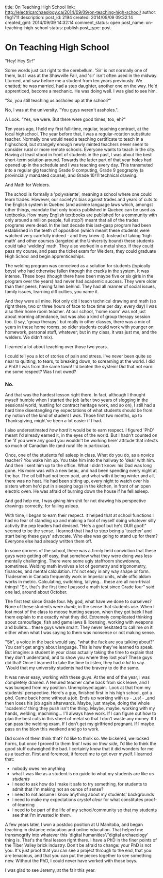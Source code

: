 title: On Teaching High School
link: http://electricarchaeology.ca/2014/09/09/on-teaching-high-school/
author: fhg1711
description: 
post_id: 2194
created: 2014/09/09 09:32:14
created_gmt: 2014/09/09 14:32:14
comment_status: open
post_name: on-teaching-high-school
status: publish
post_type: post

# On Teaching High School

"Hey! Hey Sir!"

Some words just cut right to the cerebellum. 'Sir' is not normally one of them, but I was at the Shawville Fair, and 'sir' isn't often used in the midway. I turned, and saw before me a student from ten years previously. We chatted; he was married, had a step daughter, another one on the way. He'd apprenticed, become a mechanic. He was doing well. I was glad to see him.

"So, you still teaching us assholes up at the school?"

No, I was at the university. "You guys weren't assholes.".

A Look. "Yes, we were. But there were good times, too, eh?"

Ten years ago, I held my first full-time, regular, teaching contract, at the local highschool. The year before that, I was a regular-rotation substitute teacher. Normally one would need a teaching certificate to teach in a highschool, but strangely enough newly minted teachers never seem to consider rural or more remote schools. Everyone wants to teach in the city. Having at least stood in front of students in the past, I was about the best short-term solution around. Towards the latter part of that year holes had opened up in the schedule and I was teaching every day. This transmuted into a regular gig teaching Grade 9 computing, Grade 9 geography (a provincially mandated course), and Grade 10/11 technical drawing.

And Math for Welders.

The school is formally a 'polyvalente', meaning a school where one could learn trades. However, our society's bias against trades and years of cuts to the English system in Quebec (and asinine language laws which, amongst other things, mandate that only books published in Quebec can be used as textbooks. How many English textbooks are published for a community with only around a million people, full stop?) meant that all of the trades programs were dead. In the last decade this last-gasp program had been established in the teeth of opposition (which meant these students were watched very carefully indeed - and they knew it). Instead of taking 'high math' and other courses (targeted at the University bound) these students could take 'welding' math. They also worked in a metal shop. If they could pass my course, and pass the ticket exam for Welders, they could graduate High School and begin apprenticeships.

The welding program was conceived as a solution for students (typically boys) who had otherwise fallen through the cracks in the system. It was intense. These boys (though there have been maybe five or six girls in the program over the years) had never had academic success. They were older than their peers, having fallen behind. They had all manner of social issues, family issues, learning difficulties, you name it.

And they were all mine. Not only did I teach technical drawing and math (so right there, two or three hours of face to face time per day, every day) I was also their home room teacher. At our school, 'home room' was not just about morning attendance, but was also a kind of group therapy session too. (I say, 'group therapy', but really in other classes, there was a mix of years in these home rooms, so older students could work with younger on homework, personal stuff, whatever; but in my class, it was just me, and the welders. We didn't mix).

I learned a lot about teaching over those two years.

I could tell you a lot of stories of pain and stress. I've never been quite so near to quitting, to tears, to breaking down, to screaming at the world. I did a PhD! I was from the same town! I'd beaten the system! Did that not earn me some respect? Was I not owed?

### No.

And that was the hardest lesson right there. In fact, although I thought myself humble when I started the job (after two years of slogging in the sessional world, hustling for contract heritage work, and so on), I still had a hard time disentangling my expectations of what students should be from my notion of the kind of student I _was_. Those first two months, up to Thanksgiving, might've been a lot easier if I had.

I also underestimated _how hard_ it would be to earn respect. I figured 'PhD' meant I'd already earned it, in the eyes of the world. But I hadn't counted on the 'if you were any good you wouldn't be working here' attitude that infects so much of Canadian life (and rural life in particular).

Once, one of the students fell asleep in class. What do you do, as a novice teacher? You wake him up. You take him into the hallway to 'deal' with him. And then I sent him up to the office. What I didn't know: his Dad was long gone. His mom was with a new beau, and had been spending every night at the bar. The oil bill had not been paid, and what with it being winter and all, there was no heat. He had been sitting up, every night to watch over his sisters whom he'd put in sleeping bags in the kitchen, in front of an open electric oven. He was afraid of burning down the house if he fell asleep.

And god help me, I was giving him shit for not drawing his perspective drawings correctly, for falling asleep.

With time, I began to earn their respect. It helped that at school functions I had no fear of standing up and making a fool of myself doing whatever silly activity the pep leaders had devised. "He's a goof but he's OUR goof!" seemed to be the sense. I learned that I had to stop being a 'teacher' and start being these guys' advocate. Who else was going to stand up for them? Everyone else had already written them off.

In some corners of the school, there was a firmly held conviction that these guys were getting off easy, that somehow what they were doing was less mentally challenging. There were some ugly staffroom showdowns, sometimes. Welding math involves a lot of geometry and trigonometry, finances, and mental calculation. It's not easy in any way shape or form. Tradesmen in Canada frequently work in Imperial units, while officialdom works in metric. Calculating, switching, tallying... these are all non-trivial things! "Sir, that's the first time I passed a math test since Grade four" said one lad, around about October.

The first test since Grade four. My god, what have we done to ourselves? None of these students were _dumb_, in the sense that students use. When I lost most of the class to moose hunting season, when they got back I had them explain to me exactly what they did. Extremely complicated thinking about camouflage, fish and game laws & licensing, working with weapons and bullets... these guys were smart. They never hesitated to call me on it either when what I was saying to them was nonsense or not making sense.

"Sir", a voice in the back would say, "what the fuck are you talking about?" You can't get angry about language. This is how they've learned to speak. But imagine: a student in your class actually taking the time to explain that they don't understand, and to show you where they lost you? These guys did that! Once I learned to take the time to listen, they had _a lot_ to say.  Would that my university students had the bravery to do the same.

It was never easy, working with these guys. At the end of the year, I was completely drained. A tenured teacher came back from sick leave, and I was bumped from my position. Unemployed again.  Look at that from my students' perspective. Here's a guy, finished first in his high school, got a phd. Came back home without a job. Ends up working with us - _us! - _and then loses his job again afterwards. Maybe, just maybe, doing the whole 'academic' thing they push isn't the thing. Maybe, maybe, working with my hands, welding, machining... I'll always have work. If I can figure out how to plan the best cuts in this sheet of metal so that I don't waste any money. If I can pass the welding exam. If I don't get my girlfriend pregnant. If I maybe pass on the blow this weekend and go to work.

Did some of them think that? I'd like to think so. We bickered, we locked horns, but once I proved to them _that I was on their side_, I'd like to think the good stuff outweighed the bad. I certainly know that it did wonders for me as a teacher. First and foremost, it forced me to get over myself. I learned that:

  * nobody owes me anything
  * what I was like as a student is no guide to what my students are like _as students_
  * I need to ask how do I make it safe to try something, for students to admit that I'm making not an ounce of sense?
  * I need to not assume I know anything about my students' backgrounds
  * I need to make my expectations _crystal clear_ for what constitutes proof-of-learning
  * I need to be part of the life of my school/community so that my students see that I'm invested _in them_.

A few years later, I won a postdoc position at U Manitoba, and began teaching in distance education and online education. That helped me transmogrify into whatever this 'digital humanities'/'digital archaeology' thing is. That's the final lesson right there. I have a PhD in the finer points of the Tiber Valley brick industry. Don't be afraid to change: your PhD is not you. It's just proof that you can see a project through to the end, that you are tenacious, and that you can put the pieces together to see something new. Without the PhD, I could never have worked with those boys.

I was glad to see Jeremy, at the fair this year.